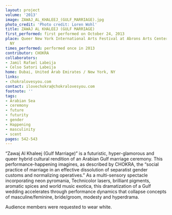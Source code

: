 ```yaml
---
layout: project
volume: '2013'
image: ZAWAJ_AL_KHALEEJ_(GULF_MARRIAGE).jpg
photo_credit: 'Photo credit: Loren Wohl'
title: ZAWAJ AL KHALEEJ (GULF MARRIAGE)
first_performed: first performed on October 24, 2013
place: Queer New York International Arts Festival at Abrons Arts Center, New York,
  NY
times_performed: performed once in 2013
contributor: CHOKRA
collaborators:
- Jamil Rafael Labeija
- Celso Satori Labeija
home: Dubai, United Arab Emirates / New York, NY
links:
- chokralovesyou.com
contact: ilovechokra@chokralovesyou.com
footnote: ''
tags:
- Arabian Sea
- ceremony
- future
- futurity
- gender
- Happening
- masculinity
- scent
pages: 542-543
---
```


“Zawaj Al Khaleej (Gulf Marriage)” is a futuristic, hyper-glamorous and queer hybrid cultural rendition of an Arabian Gulf marriage ceremony. This performance-happening imagines, as described by CHOKRA, the “social practice of marriage in an effective dissolution of separatist gender customs and normalizing operatives.” As a multi-sensory spectacle incorporating neon pyromania, Technicolor lasers, brilliant pigments, aromatic spices and world music exotica, this dramatization of a Gulf wedding accelerates through performance dynamics that collapse concepts of masculine/feminine, bride/groom, modesty and hyperdrama.

Audience members were requested to wear white.
